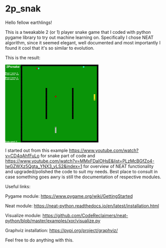 # 2p_snak

Hello fellow earthlings!

This is a tweakable 2 (or 1) player snake game that I coded with python pygame library to try out machine learning on. Specifically I chose NEAT algorithm, since it seemed elegant, well documented and most importantly I found it cool that it's so similar to evolution.

This is the result:

![alt text](https://github.com/Nr-1000101/2p_snak/blob/master/NNvsNN.gif?raw=true)

I started out from this example https://www.youtube.com/watch?v=CD4qAhfFuLo for snake part of code and https://www.youtube.com/watch?v=MMxFDaIOHsE&list=PLzMcBGfZo4-lwGZWXz5Qgta_YNX3_vLS2&index=1 for overview of NEAT functionality and upgraded/polished the code to suit my needs.
Best place to consult in case something goes awry is still the documentation of respective modules.

Useful links:

Pygame module: https://www.pygame.org/wiki/GettingStarted 

Neat module: https://neat-python.readthedocs.io/en/latest/installation.html

Visualize module: https://github.com/CodeReclaimers/neat-python/blob/master/examples/xor/visualize.py

Graphviz installation: https://pypi.org/project/graphviz/

Feel free to do anything with this. 

